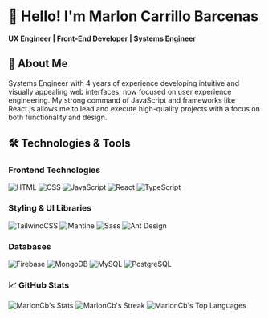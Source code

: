 # 👋 Hello! I'm Marlon Carrillo Barcenas

**UX Engineer | Front-End Developer | Systems Engineer**

## 📄 About Me
Systems Engineer with 4 years of experience developing intuitive and visually appealing web interfaces, now focused on user experience engineering. My strong command of JavaScript and frameworks like React.js allows me to lead and execute high-quality projects with a focus on both functionality and design.

## 🛠️ Technologies & Tools
### Frontend Technologies

![HTML](https://img.shields.io/badge/-HTML-E34F26?logo=html5&logoColor=white&style=flat)
![CSS](https://img.shields.io/badge/-CSS-1572B6?logo=css3&logoColor=white&style=flat)
![JavaScript](https://img.shields.io/badge/-JavaScript-F7DF1E?logo=javascript&logoColor=black&style=flat)
![React](https://img.shields.io/badge/-React-61DAFB?logo=react&logoColor=black&style=flat)
![TypeScript](https://img.shields.io/badge/-TypeScript-3178C6?logo=typescript&logoColor=white&style=flat)

### Styling & UI Libraries
![TailwindCSS](https://img.shields.io/badge/-TailwindCSS-38B2AC?logo=tailwindcss&logoColor=white&style=flat)
![Mantine](https://img.shields.io/badge/-Mantine-339AF0?logo=mantine&logoColor=white&style=flat)
![Sass](https://img.shields.io/badge/-Sass-CC6699?logo=sass&logoColor=white&style=flat)
![Ant Design](https://img.shields.io/badge/-Ant%20Design-0170FE?logo=antdesign&logoColor=white&style=flat)

### Databases
![Firebase](https://img.shields.io/badge/-Firebase-FFCA28?logo=firebase&logoColor=black&style=flat)
![MongoDB](https://img.shields.io/badge/-MongoDB-47A248?logo=mongodb&logoColor=white&style=flat)
![MySQL](https://img.shields.io/badge/-MySQL-4479A1?logo=mysql&logoColor=white&style=flat)
![PostgreSQL](https://img.shields.io/badge/-PostgreSQL-4169E1?logo=postgresql&logoColor=white&style=flat)



### 📈 GitHub Stats
<div>

![MarlonCb's Stats](https://github-readme-stats.vercel.app/api?username=MarlonCb&theme=dark&show_icons=true&hide_border=true&count_private=true&card_width=400px&include_all_commits=true)
![MarlonCb's Streak](https://github-readme-streak-stats.herokuapp.com/?user=MarlonCb&theme=dark&hide_border=true&card_width=400px)
![MarlonCb's Top Languages](https://github-readme-stats.vercel.app/api/top-langs/?username=MarlonCb&theme=dark&show_icons=true&hide_border=true&layout=compact&card_width=400px)

</div>




<!--
**MarlonCB/MarlonCB** is a ✨ _special_ ✨ repository because its `README.md` (this file) appears on your GitHub profile.

Here are some ideas to get you started:

- 🔭 I’m currently working on ...
- 🌱 I’m currently learning ...
- 👯 I’m looking to collaborate on ...
- 🤔 I’m looking for help with ...
- 💬 Ask me about ...
- 📫 How to reach me: ...
- 😄 Pronouns: ...
- ⚡ Fun fact: ...
-->
